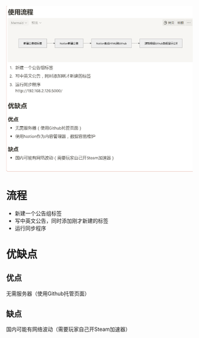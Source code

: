 ![image](https://raw.githubusercontent.com/VeewoGames/NA2Announcements/master/announcements/1.1/20250312_161021_4934740380239249767.png)

# 流程

* 新建一个公告组标签
* 写中英文公告，同时添加刚才新建的标签
* 运行同步程序
# 优缺点

## 优点

无需服务器（使用Github托管页面）

## 缺点

国内可能有网络波动（需要玩家自己开Steam加速器）

